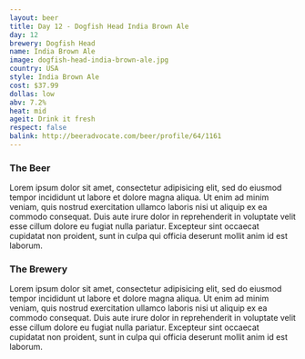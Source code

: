 ```yaml
---
layout: beer
title: Day 12 - Dogfish Head India Brown Ale
day: 12
brewery: Dogfish Head
name: India Brown Ale
image: dogfish-head-india-brown-ale.jpg
country: USA
style: India Brown Ale
cost: $37.99
dollas: low
abv: 7.2%
heat: mid
ageit: Drink it fresh
respect: false
balink: http://beeradvocate.com/beer/profile/64/1161
---
```



### The Beer

Lorem ipsum dolor sit amet, consectetur adipisicing elit, sed do eiusmod tempor incididunt ut labore et dolore magna aliqua. Ut enim ad minim veniam, quis nostrud exercitation ullamco laboris nisi ut aliquip ex ea commodo consequat. Duis aute irure dolor in reprehenderit in voluptate velit esse cillum dolore eu fugiat nulla pariatur. Excepteur sint occaecat cupidatat non proident, sunt in culpa qui officia deserunt mollit anim id est laborum.

### The Brewery

Lorem ipsum dolor sit amet, consectetur adipisicing elit, sed do eiusmod tempor incididunt ut labore et dolore magna aliqua. Ut enim ad minim veniam, quis nostrud exercitation ullamco laboris nisi ut aliquip ex ea commodo consequat. Duis aute irure dolor in reprehenderit in voluptate velit esse cillum dolore eu fugiat nulla pariatur. Excepteur sint occaecat cupidatat non proident, sunt in culpa qui officia deserunt mollit anim id est laborum.

